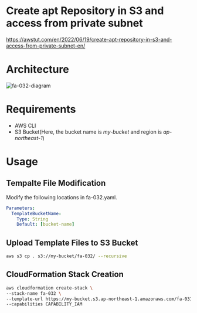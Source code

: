 # Create apt Repository in S3 and access from private subnet

https://awstut.com/en/2022/06/19/create-apt-repository-in-s3-and-access-from-private-subnet-en/

# Architecture

![fa-032-diagram](https://user-images.githubusercontent.com/84276199/200165902-976351a8-27b3-46e2-bf5f-fda5e963fb09.png)

# Requirements

* AWS CLI
* S3 Bucket(Here, the bucket name is *my-bucket* and region is *ap-northeast-1*)

# Usage

## Tempalte File Modification

Modify the following locations in fa-032.yaml.

```yaml
Parameters:
  TemplateBucketName:
    Type: String
    Default: [bucket-name]
```

## Upload  Template Files to S3 Bucket

```bash
aws s3 cp . s3://my-bucket/fa-032/ --recursive
```

## CloudFormation Stack Creation

```bash
aws cloudformation create-stack \
--stack-name fa-032 \
--template-url https://my-bucket.s3.ap-northeast-1.amazonaws.com/fa-031/fa-032.yaml \
--capabilities CAPABILITY_IAM
```
